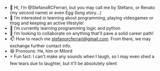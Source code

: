 - 👋 Hi, I’m @StefanoRCFerrari, but you may call me by Stéfano, or Renato (my second name) or even Egg (long story...)
- 👀 I’m interested in learning about programming, playing videogames or ttrpg and keeping an active lifestyle!
- 🌱 I’m currently learning programming logic and python
- 💞️ I’m looking to collaborate on anything that'll pave a solid career path!
- 📫 How to reach me stefanorcferrari@gmail.com. From there, we may exchange further contact info.
- 😄 Pronouns: He, him or Milord
- ⚡ Fun fact: I can't make any sounds when I laugh, so I may even shed a few tears due to laughter, but it'll be absolutely silent

<!---
StefanoRCFerrari/StefanoRCFerrari is a ✨ special ✨ repository because its `README.md` (this file) appears on your GitHub profile.
You can click the Preview link to take a look at your changes.
--->
